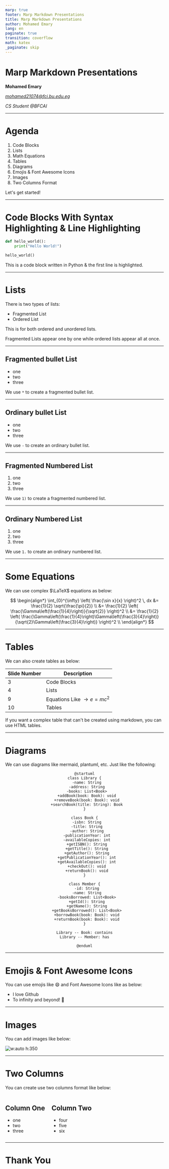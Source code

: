 ```yaml
---
marp: true
footer: Marp Markdown Presentations
title: Marp Markdown Presentations
author: Mohamed Emary
lang: en
paginate: true
transition: coverflow
math: katex
_paginate: skip
---
```


<!-- 
_class: slide-one
-->

# Marp Markdown Presentations

**Mohamed Emary**

*<mohamed21074@fci.bu.edu.eg>*

*CS Student @BFCAI*

---

# Agenda

1. Code Blocks
2. Lists
3. Math Equations
4. Tables
5. Diagrams
6. Emojis & Font Awesome Icons
7. Images
8. Two Columns Format

Let's get started!

---

# Code Blocks With Syntax Highlighting & Line Highlighting

```python {1,3}
def hello_world():
    print("Hello World!")

hello_world()
```

This is a code block written in Python & the first line is highlighted.

---

# Lists

There is two types of lists:

- Fragmented List
- Ordered List

This is for both ordered and unordered lists.

Fragmented Lists appear one by one while ordered lists appear all at once.

---

## Fragmented bullet List

<!-- markdownlint-disable -->
* one
* two
* three
<!-- markdownlint-enable -->

We use `*` to create a fragmented bullet list.

---

## Ordinary bullet List

- one
- two
- three

We use `-` to create an ordinary bullet list.

---

## Fragmented Numbered List

1) one
2) two
3) three

We use `1)` to create a fragmented numbered list.

---

## Ordinary Numbered List

1. one
2. two
3. three

We use `1.` to create an ordinary numbered list.

---

# Some Equations

We can use complex $\LaTeX$ equations as below:

$$
\begin{align*}
\int_{0}^{\infty} \left( \frac{\sin x}{x} \right)^2 \, dx &= \frac{1}{2} \sqrt{\frac{\pi}{2}} \\
&= \frac{1}{2} \left( \frac{\Gamma\left(\frac{1}{4}\right)}{\sqrt{2}} \right)^2 \\
&= \frac{1}{2} \left( \frac{\Gamma\left(\frac{1}{4}\right)\Gamma\left(\frac{3}{4}\right)}{\sqrt{2}\Gamma\left(\frac{3}{4}\right)} \right)^2 \\
\end{align*}
$$

---

# Tables

We can also create tables as below:

| Slide Number | Description                 |
| ------------ | --------------------------- |
| 3            | Code Blocks                 |
| 4            | Lists                       |
| 9            | Equations Like $\to e=mc^2$ |
| 10           | Tables                      |

If you want a complex table that can't be created using markdown, you can use HTML tables.

---

# Diagrams

We can use diagrams like mermaid, plantuml, etc. Just like the following:

<div style="text-align: center;">

```plantuml
@startuml
class Library {
  -name: String
  -address: String
  -books: List<Book>
  +addBook(book: Book): void
  +removeBook(book: Book): void
  +searchBook(title: String): Book
}

class Book {
  -isbn: String
  -title: String
  -author: String
  -publicationYear: int
  -availableCopies: int
  +getISBN(): String
  +getTitle(): String
  +getAuthor(): String
  +getPublicationYear(): int
  +getAvailableCopies(): int
  +checkOut(): void
  +returnBook(): void
}

class Member {
  -id: String
  -name: String
  -booksBorrowed: List<Book>
  +getId(): String
  +getName(): String
  +getBooksBorrowed(): List<Book>
  +borrowBook(book: Book): void
  +returnBook(book: Book): void
}

Library -- Book: contains
Library -- Member: has

@enduml
```

</div>

---

# Emojis & Font Awesome Icons

You can use emojis like :smile: and Font Awesome Icons like <i class="fab fa-github"></i> as below:

- I love Github <i class="fab fa-github"></i>
- To infinity and beyond! :rocket:

---

# Images

You can add images like below:

![w:auto h:350](https://cataas.com/cat)

---

# Two Columns

You can create use two columns format like below:

<div class="columns">
<div>

## Column One

- one
- two
- three

</div>
<div>

## Column Two

- four
- five
- six

</div>
</div>

---

<!-- _class: last -->

# Thank You
